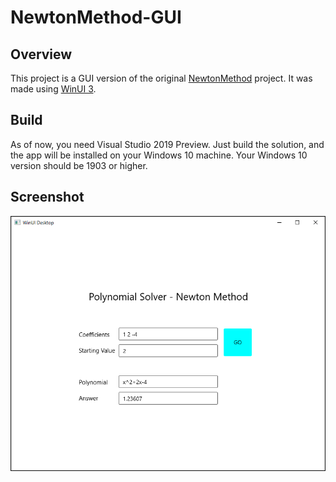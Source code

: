 # NewtonMethod-GUI

## Overview

This project is a GUI version of the original [NewtonMethod](https://github.com/leejy12/NewtonMethod) project.
It was made using [WinUI 3](https://microsoft.github.io/microsoft-ui-xaml/). 

## Build

As of now, you need Visual Studio 2019 Preview. Just build the solution, and the app will be installed on your Windows 10 machine.
Your Windows 10 version should be 1903 or higher.

## Screenshot

![Screenshot](/Image/Screenshot.png)
